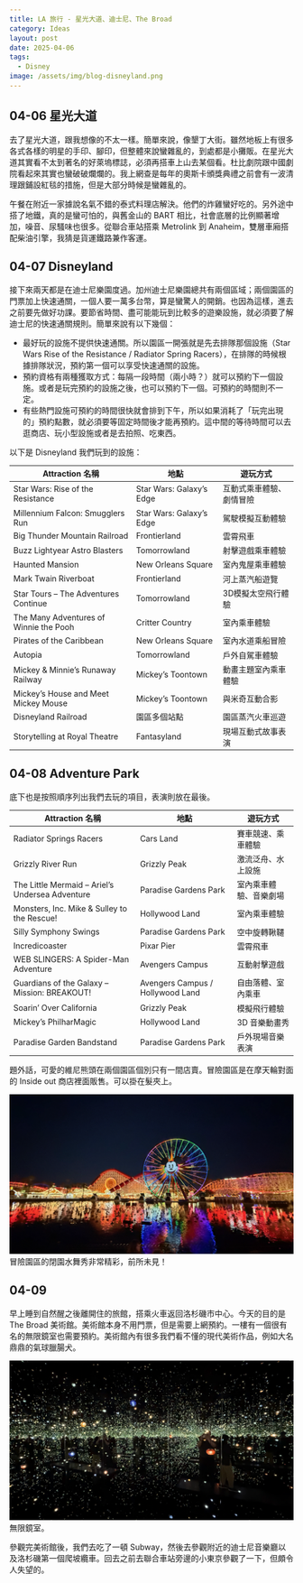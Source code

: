 ```yaml
---
title: LA 旅行 - 星光大道、迪士尼、The Broad
category: Ideas
layout: post
date: 2025-04-06
tags:
  - Disney
image: /assets/img/blog-disneyland.png
---
```

## 04-06 星光大道

去了星光大道，跟我想像的不太一樣。簡單來說，像墾丁大街。雖然地板上有很多各式各樣的明星的手印、腳印，但整體來說蠻雜亂的，到處都是小攤販。在星光大道其實看不太到著名的好萊塢標誌，必須再搭車上山去某個看。杜比劇院跟中國劇院看起來其實也蠻破破爛爛的。我上網查是每年的奧斯卡頒獎典禮之前會有一波清理跟鋪設紅毯的措施，但是大部分時候是蠻雜亂的。

午餐在附近一家據說名氣不錯的泰式料理店解決。他們的炸雞蠻好吃的。另外途中搭了地鐵，真的是蠻可怕的，與舊金山的 BART 相比，社會底層的比例顯著增加，噪音、尿騷味也很多。從聯合車站搭乘 Metrolink 到 Anaheim，雙層車廂搭配柴油引擎，我猜是貨運鐵路兼作客運。

## 04-07 Disneyland

接下來兩天都是在迪士尼樂園度過。加州迪士尼樂園總共有兩個區域；兩個園區的門票加上快速通關，一個人要一萬多台幣，算是蠻驚人的開銷。也因為這樣，進去之前要先做好功課。要節省時間、盡可能能玩到比較多的遊樂設施，就必須要了解迪士尼的快速通關規則。簡單來說有以下幾個：

- 最好玩的設施不提供快速通關。所以園區一開張就是先去排隊那個設施（Star Wars Rise of the Resistance / Radiator Spring Racers），在排隊的時候根據排隊狀況，預約第一個可以享受快速通關的設施。
- 預約資格有兩種獲取方式：每隔一段時間（兩小時？）就可以預約下一個設施。或者是玩完預約的設施之後，也可以預約下一個。可預約的時間則不一定。
- 有些熱門設施可預約的時間很快就會排到下午，所以如果消耗了「玩完出現的」預約點數，就必須要等固定時間後才能再預約。這中間的等待時間可以去逛商店、玩小型設施或者是去拍照、吃東西。

以下是 Disneyland 我們玩到的設施：

| **Attraction 名稱**                      | **地點**                   | **遊玩方式**     |
| -------------------------------------- | ------------------------ | ------------ |
| Star Wars: Rise of the Resistance      | Star Wars: Galaxy’s Edge | 互動式乘車體驗、劇情冒險 |
| Millennium Falcon: Smugglers Run       | Star Wars: Galaxy’s Edge | 駕駛模擬互動體驗     |
| Big Thunder Mountain Railroad          | Frontierland             | 雲霄飛車         |
| Buzz Lightyear Astro Blasters          | Tomorrowland             | 射擊遊戲乘車體驗     |
| Haunted Mansion                        | New Orleans Square       | 室內鬼屋乘車體驗     |
| Mark Twain Riverboat                   | Frontierland             | 河上蒸汽船遊覽      |
| Star Tours – The Adventures Continue   | Tomorrowland             | 3D模擬太空飛行體驗   |
| The Many Adventures of Winnie the Pooh | Critter Country          | 室內乘車體驗       |
| Pirates of the Caribbean               | New Orleans Square       | 室內水道乘船冒險     |
| Autopia                                | Tomorrowland             | 戶外自駕車體驗      |
| Mickey & Minnie’s Runaway Railway      | Mickey’s Toontown        | 動畫主題室內乘車體驗   |
| Mickey’s House and Meet Mickey Mouse   | Mickey’s Toontown        | 與米奇互動合影      |
| Disneyland Railroad                    | 園區多個站點                   | 園區蒸汽火車巡遊     |
| Storytelling at Royal Theatre          | Fantasyland              | 現場互動式故事表演    |

## 04-08 Adventure Park

底下也是按照順序列出我們去玩的項目，表演則放在最後。

| Attraction 名稱                                   | 地點                               | 遊玩方式        |
| ----------------------------------------------- | -------------------------------- | ----------- |
| Radiator Springs Racers                         | Cars Land                        | 賽車競速、乘車體驗   |
| Grizzly River Run                               | Grizzly Peak                     | 激流泛舟、水上設施   |
| The Little Mermaid – Ariel’s Undersea Adventure | Paradise Gardens Park            | 室內乘車體驗、音樂劇場 |
| Monsters, Inc. Mike & Sulley to the Rescue!     | Hollywood Land                   | 室內乘車體驗      |
| Silly Symphony Swings                           | Paradise Gardens Park            | 空中旋轉鞦韆      |
| Incredicoaster                                  | Pixar Pier                       | 雲霄飛車        |
| WEB SLINGERS: A Spider-Man Adventure            | Avengers Campus                  | 互動射擊遊戲      |
| Guardians of the Galaxy – Mission: BREAKOUT!    | Avengers Campus / Hollywood Land | 自由落體、室內乘車   |
| Soarin’ Over California                         | Grizzly Peak                     | 模擬飛行體驗      |
| Mickey’s PhilharMagic                           | Hollywood Land                   | 3D 音樂動畫秀    |
| Paradise Garden Bandstand                       | Paradise Gardens Park            | 戶外現場音樂表演    |
題外話，可愛的維尼熊頭在兩個園區個別只有一間店賣。冒險園區是在摩天輪對面的 Inside out 商店裡面販售。可以掛在髮夾上。

![Disney](/assets/img/blog-disneyland.png)
冒險園區的閉園水舞秀非常精彩，前所未見！

## 04-09

早上睡到自然醒之後離開住的旅館，搭乘火車返回洛杉磯市中心。今天的目的是 The Broad 美術館。美術館本身不用門票，但是需要上網預約。一樓有一個很有名的無限鏡室也需要預約。美術館內有很多我們看不懂的現代美術作品，例如大名鼎鼎的氣球臘腸犬。

![Broad](/assets/img/blog-broad.png)
無限鏡室。

參觀完美術館後，我們去吃了一頓 Subway，然後去參觀附近的迪士尼音樂廳以及洛杉磯第一個爬坡纜車。回去之前去聯合車站旁邊的小東京參觀了一下，但頗令人失望的。